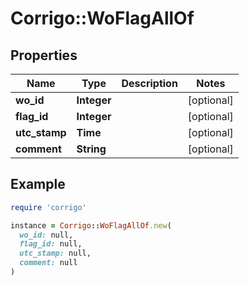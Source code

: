# Corrigo::WoFlagAllOf

## Properties

| Name | Type | Description | Notes |
| ---- | ---- | ----------- | ----- |
| **wo_id** | **Integer** |  | [optional] |
| **flag_id** | **Integer** |  | [optional] |
| **utc_stamp** | **Time** |  | [optional] |
| **comment** | **String** |  | [optional] |

## Example

```ruby
require 'corrigo'

instance = Corrigo::WoFlagAllOf.new(
  wo_id: null,
  flag_id: null,
  utc_stamp: null,
  comment: null
)
```

